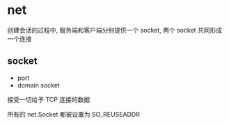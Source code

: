# net

创建会话的过程中, 服务端和客户端分别提供一个 socket, 两个 socket 共同形成一个连接

## socket

- port
- domain socket

接受一切给予 TCP 连接的数据


所有的 net.Socket 都被设置为 SO_REUSEADDR